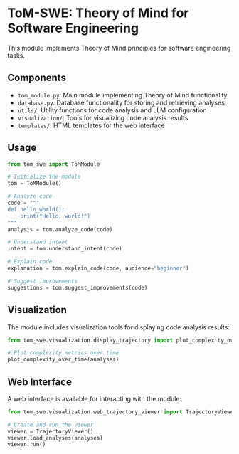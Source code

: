 # ToM-SWE: Theory of Mind for Software Engineering

This module implements Theory of Mind principles for software engineering tasks.

## Components

- `tom_module.py`: Main module implementing Theory of Mind functionality
- `database.py`: Database functionality for storing and retrieving analyses
- `utils/`: Utility functions for code analysis and LLM configuration
- `visualization/`: Tools for visualizing code analysis results
- `templates/`: HTML templates for the web interface

## Usage

```python
from tom_swe import ToMModule

# Initialize the module
tom = ToMModule()

# Analyze code
code = """
def hello_world():
    print("Hello, world!")
"""
analysis = tom.analyze_code(code)

# Understand intent
intent = tom.understand_intent(code)

# Explain code
explanation = tom.explain_code(code, audience="beginner")

# Suggest improvements
suggestions = tom.suggest_improvements(code)
```

## Visualization

The module includes visualization tools for displaying code analysis results:

```python
from tom_swe.visualization.display_trajectory import plot_complexity_over_time

# Plot complexity metrics over time
plot_complexity_over_time(analyses)
```

## Web Interface

A web interface is available for interacting with the module:

```python
from tom_swe.visualization.web_trajectory_viewer import TrajectoryViewer

# Create and run the viewer
viewer = TrajectoryViewer()
viewer.load_analyses(analyses)
viewer.run()
```